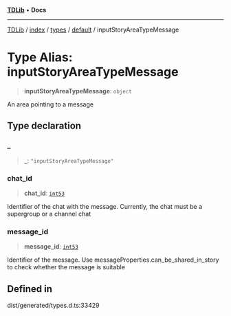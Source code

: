 [**TDLib**](../../../../../../README.md) • **Docs**

***

[TDLib](../../../../../../modules.md) / [index](../../../../../README.md) / [types](../../../README.md) / [default](../README.md) / inputStoryAreaTypeMessage

# Type Alias: inputStoryAreaTypeMessage

> **inputStoryAreaTypeMessage**: `object`

An area pointing to a message

## Type declaration

### \_

> **\_**: `"inputStoryAreaTypeMessage"`

### chat\_id

> **chat\_id**: [`int53`](int53.md)

Identifier of the chat with the message. Currently, the chat must be a supergroup or a channel chat

### message\_id

> **message\_id**: [`int53`](int53.md)

Identifier of the message. Use messageProperties.can_be_shared_in_story to check whether the message is suitable

## Defined in

dist/generated/types.d.ts:33429
